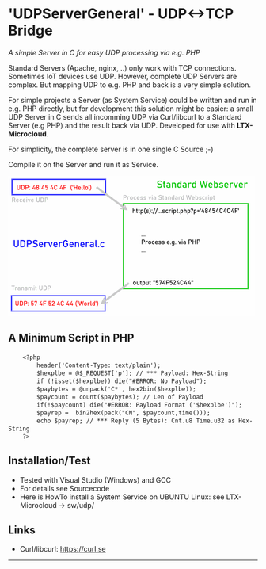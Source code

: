 # 'UDPServerGeneral' - UDP<->TCP Bridge
_A simple Server in C for easy UDP processing via e.g. PHP_

Standard Servers (Apache, nginx, ..) only work with TCP connections.
Sometimes IoT devices use UDP. However, complete UDP Servers are complex.
But mapping UDP to e.g. PHP and back is a very simple solution.

For simple projects a Server (as System Service) could be written and run in e.g. PHP directly, 
but for development this solution might be easier: a small UDP Server in C sends all incomming 
UDP via Curl/libcurl to a Standard Server (e.g PHP) and the result back via UDP. 
Developed for use with **LTX-Microcloud**. 

For simplicity, the complete server is in one single C Source ;-)

Compile it on the Server and run it as Service.

![Overview](./docu/ovinfo.png "Overview")
 
## A Minimum Script in PHP
```
	<?php
		header('Content-Type: text/plain');
		$hexplbe = @$_REQUEST['p']; // *** Payload: Hex-String
		if (!isset($hexplbe)) die("#ERROR: No Payload");
		$paybytes = @unpack('C*', hex2bin($hexplbe));
		$paycount = count($paybytes); // Len of Payload
		if(!$paycount) die("#ERROR: Payload Format ('$hexplbe')");
		$payrep =  bin2hex(pack("CN", $paycount,time()));
		echo $payrep; // *** Reply (5 Bytes): Cnt.u8 Time.u32 as Hex-String
	?>
```

## Installation/Test ##
- Tested with Visual Studio (Windows) and GCC
- For details see Sourcecode
- Here is HowTo install a System Service on UBUNTU Linux: see LTX-Microcloud -> sw/udp/

## Links ##
- Curl/libcurl: https://curl.se
***

